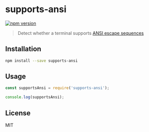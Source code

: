 # supports-ansi

[![npm version](https://img.shields.io/npm/v/supports-ansi.svg)](https://www.npmjs.com/package/supports-ansi)

> Detect whether a terminal supports [ANSI escape sequences](https://en.wikipedia.org/wiki/ANSI_escape_code)

## Installation

```sh
npm install --save supports-ansi
```

## Usage

```js
const supportsAnsi = require('supports-ansi');

console.log(supportsAnsi);
```

## License

MIT
